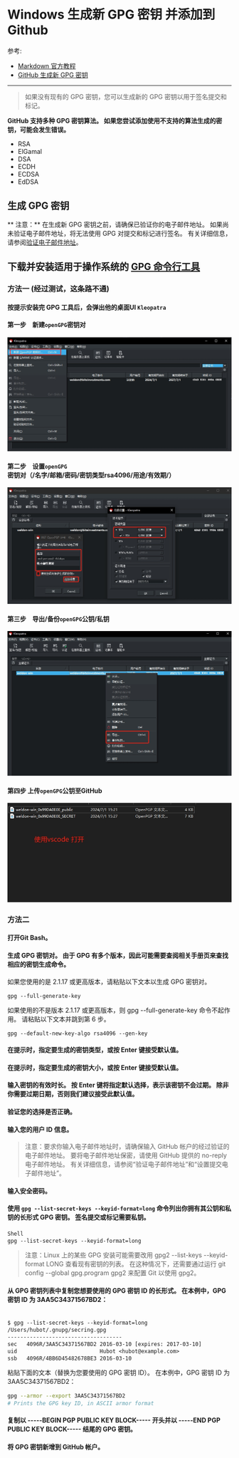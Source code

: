 # Windows 生成新 GPG 密钥 并添加到 Github

参考:

- [Markdown 官方教程](https://markdown.com.cn/basic-syntax/images.html)
- [GitHub 生成新 GPG 密钥](https://docs.github.com/zh/authentication/managing-commit-signature-verification/generating-a-new-gpg-key?platform=windows)

---------------

>如果没有现有的 GPG 密钥，您可以生成新的 GPG 密钥以用于签名提交和标记。

**GitHub 支持多种 GPG 密钥算法。 如果您尝试添加使用不支持的算法生成的密钥，可能会发生错误。**

- RSA
- ElGamal
- DSA
- ECDH
- ECDSA
- EdDSA

## 生成 GPG 密钥
** 注意：**
在生成新 GPG 密钥之前，请确保已验证你的电子邮件地址。 如果尚未验证电子邮件地址，将无法使用 GPG 对提交和标记进行签名。
有关详细信息，请参阅[验证电子邮件地址](https://docs.github.com/zh/account-and-profile/setting-up-and-managing-your-personal-account-on-github/managing-email-preferences/verifying-your-email-address)。

## 下载并安装适用于操作系统的 [GPG 命令行工具](https://www.gnupg.org/download/) 

### 方法一 (经过测试，这条路不通)

#### 按提示安装完 GPG 工具后，会弹出他的桌面UI `Kleopatra`

#### 第一步　新建`openGPG`密钥对

![新建openGPG密钥对](./image/1_create.png)

#### 第二步　设置`openGPG`密钥对（/名字/邮箱/密码/密钥类型rsa4096/用途/有效期/）
![设置openGPG密钥对](./image/2_config.png)

#### 第三步　导出/备份`openGPG`公钥/私钥
![导出openGPG密钥对](./image/3_export.png)

#### 第四步 上传`openGPG`公钥至GitHub
![上传openGPG密钥对](./image/4_upload.png)



### 方法二

#### 打开Git Bash。

#### 生成 GPG 密钥对。 由于 GPG 有多个版本，因此可能需要查阅相关手册页来查找相应的密钥生成命令。

如果您使用的是 2.1.17 或更高版本，请粘贴以下文本以生成 GPG 密钥对。

```Shell
gpg --full-generate-key
```

如果使用的不是版本 2.1.17 或更高版本，则 gpg --full-generate-key 命令不起作用。 请粘贴以下文本并跳到第 6 步。

```Shell
gpg --default-new-key-algo rsa4096 --gen-key
```

#### 在提示时，指定要生成的密钥类型，或按 Enter 键接受默认值。

#### 在提示时，指定要生成的密钥大小，或按 Enter 键接受默认值。

#### 输入密钥的有效时长。 按 Enter 键将指定默认选择，表示该密钥不会过期。 除非你需要过期日期，否则我们建议接受此默认值。

#### 验证您的选择是否正确。

#### 输入您的用户 ID 信息。

> 注意：要求你输入电子邮件地址时，请确保输入 GitHub 帐户的经过验证的电子邮件地址。 要将电子邮件地址保密，请使用 GitHub 提供的 no-reply 电子邮件地址。 有关详细信息，请参阅“验证电子邮件地址”和“设置提交电子邮件地址”。

#### 输入安全密码。

#### 使用 `gpg --list-secret-keys --keyid-format=long` 命令列出你拥有其公钥和私钥的长形式 GPG 密钥。 签名提交或标记需要私钥。

```
Shell
gpg --list-secret-keys --keyid-format=long
```

>注意：Linux 上的某些 GPG 安装可能需要改用 gpg2 --list-keys --keyid-format LONG 查看现有密钥的列表。 在这种情况下，还需要通过运行 git config --global gpg.program gpg2 来配置 Git 以使用 gpg2。

#### 从 GPG 密钥列表中复制您想要使用的 GPG 密钥 ID 的长形式。 在本例中，GPG 密钥 ID 为 3AA5C34371567BD2：

```Shell

$ gpg --list-secret-keys --keyid-format=long
/Users/hubot/.gnupg/secring.gpg
------------------------------------
sec   4096R/3AA5C34371567BD2 2016-03-10 [expires: 2017-03-10]
uid                          Hubot <hubot@example.com>
ssb   4096R/4BB6D45482678BE3 2016-03-10
```

粘贴下面的文本（替换为您要使用的 GPG 密钥 ID）。 在本例中，GPG 密钥 ID 为 3AA5C34371567BD2：

```bash
gpg --armor --export 3AA5C34371567BD2
# Prints the GPG key ID, in ASCII armor format
```

#### 复制以 -----BEGIN PGP PUBLIC KEY BLOCK----- 开头并以 -----END PGP PUBLIC KEY BLOCK----- 结尾的 GPG 密钥。

#### 将 GPG 密钥新增到 GitHub 帐户。





